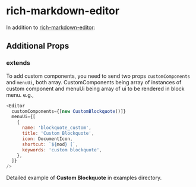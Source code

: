 # rich-markdown-editor

In addition to [rich-markdown-editor](https://www.npmjs.com/package/rich-markdown-editor#props):

## Additional Props

### extends

To add custom components, you need to send two props `customComponents` and `menuUi`, both array. CustomComponents being array of instances of custom component and menuUi being array of ui to be rendered in block menu. e.g.,

```javascript
<Editor
  customComponents={[new CustomBlockquote()]}
  menuUi={[
    {
      name: 'blockquote_custom',
      title: 'Custom Blockquote',
      icon: DocumentIcon,
      shortcut: `${mod} [`,
      keywords: 'custom blockquote',
    },
  ]}
/>
```

Detailed example of **Custom Blockquote** in examples directory.
